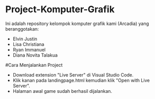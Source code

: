 # Project-Komputer-Grafik
Ini adalah repository kelompok komputer grafik kami (Arcadia) yang beranggotakan:
- Elvin Justin
- Lisa Christiana
- Ryan Immanuel
- Diana Novita Talakua

#Cara Menjalankan Project
- Download extension "Live Server" di Visual Studio Code.
- Klik kanan pada landingpage.html kemudian klik "Open with Live Server".
- Halaman awal game sudah berhasil dijalankan.
